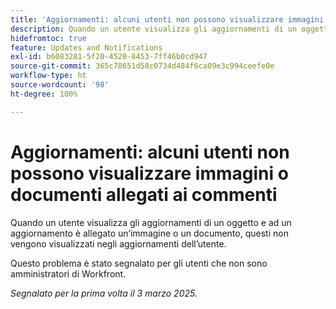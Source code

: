 ```yaml
---
title: 'Aggiornamenti: alcuni utenti non possono visualizzare immagini o documenti allegati ai commenti'
description: Quando un utente visualizza gli aggiornamenti di un oggetto e ad un aggiornamento è allegato un’immagine o un documento, questi non vengono visualizzati negli aggiornamenti dell’utente.
hidefromtoc: true
feature: Updates and Notifications
exl-id: b6083281-5f20-4520-8453-7ff46b0cd947
source-git-commit: 365c78651d58c0734d484f6ca09e3c994ceefe0e
workflow-type: ht
source-wordcount: '98'
ht-degree: 100%

---
```


# Aggiornamenti: alcuni utenti non possono visualizzare immagini o documenti allegati ai commenti

Quando un utente visualizza gli aggiornamenti di un oggetto e ad un aggiornamento è allegato un’immagine o un documento, questi non vengono visualizzati negli aggiornamenti dell’utente.

Questo problema è stato segnalato per gli utenti che non sono amministratori di Workfront.

_Segnalato per la prima volta il 3 marzo 2025._

